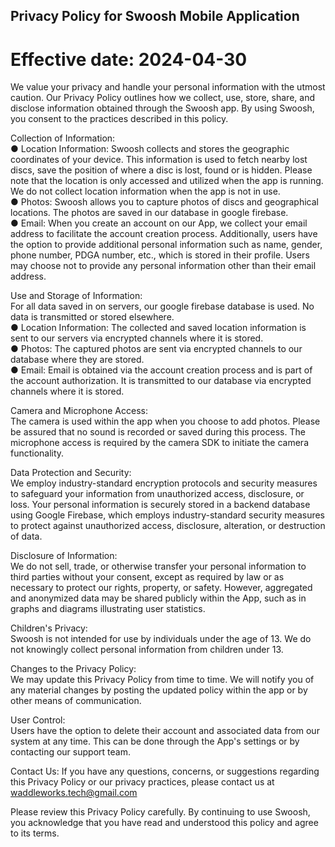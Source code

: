 ## Privacy Policy for Swoosh Mobile Application

# Effective date: 2024-04-30

We value your privacy and handle your personal information with the utmost caution. Our Privacy Policy outlines how we collect, use, store, share, and disclose information obtained through the Swoosh app. By using Swoosh, you consent to the practices described in this policy.

Collection of Information:  
● Location Information: Swoosh collects and stores the geographic coordinates of your device. This information is used to fetch nearby lost discs, save the position of where a disc is lost, found or is hidden. Please note that the location is only accessed and utilized when the app is running. We do not collect location information when the app is not in use.  
● Photos: Swoosh allows you to capture photos of discs and geographical locations. The photos are saved in our database in google firebase.  
● Email: When you create an account on our App, we collect your email address to facilitate the account creation process. Additionally, users have the option to provide additional personal information such as name, gender, phone number, PDGA number, etc., which is stored in their profile. Users may choose not to provide any personal information other than their email address.

Use and Storage of Information:  
For all data saved in on servers, our google firebase database is used. No data is transmitted or stored elsewhere.  
● Location Information: The collected and saved location information is sent to our servers via encrypted channels where it is stored.  
● Photos: The captured photos are sent via encrypted channels to our database where they are stored.  
● Email: Email is obtained via the account creation process and is part of the account authorization. It is transmitted to our database via encrypted channels where it is stored.  

Camera and Microphone Access:  
The camera is used within the app when you choose to add photos. Please be assured that no sound is recorded or saved during this process. The microphone access is required by the camera SDK to initiate the camera functionality.  

Data Protection and Security:  
We employ industry-standard encryption protocols and security measures to safeguard your information from unauthorized access, disclosure, or loss. Your personal information is securely stored in a backend database using Google Firebase, which employs industry-standard security measures to protect against unauthorized access, disclosure, alteration, or destruction of data.

Disclosure of Information:  
We do not sell, trade, or otherwise transfer your personal information to third parties without your consent, except as required by law or as necessary to protect our rights, property, or safety. However, aggregated and anonymized data may be shared publicly within the App, such as in graphs and diagrams illustrating user statistics.

Children's Privacy:  
Swoosh is not intended for use by individuals under the age of 13. We do not knowingly collect personal information from children under 13.

Changes to the Privacy Policy:  
We may update this Privacy Policy from time to time. We will notify you of any material changes by posting the updated policy within the app or by other means of communication.

User Control:  
Users have the option to delete their account and associated data from our system at any time. This can be done through the App's settings or by contacting our support team.

Contact Us: If you have any questions, concerns, or suggestions regarding this Privacy Policy or our privacy practices, please contact us at waddleworks.tech@gmail.com

Please review this Privacy Policy carefully. By continuing to use Swoosh, you acknowledge that you have read and understood this policy and agree to its terms.

